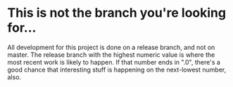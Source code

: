 # This is not the branch you're looking for...

All development for this project is done on a release branch, and not on 
master. The release branch with the highest numeric value is where the most
recent work is likely to happen. If that number ends in ".0", there's a good
chance that interesting stuff is happening on the next-lowest number, also.
